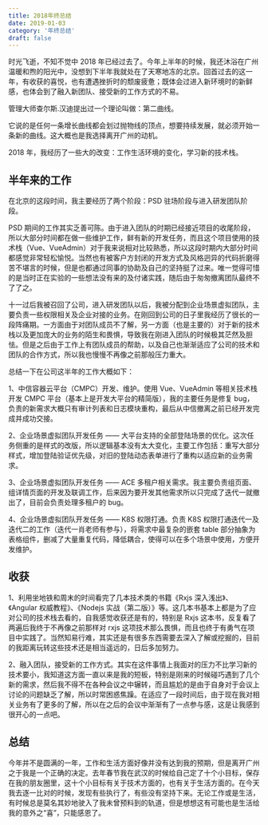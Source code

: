 ```yaml
---
title: 2018年终总结
date: 2019-01-03
category: '年终总结'
draft: false
---
```


时光飞逝，不知不觉中 2018 年已经过去了。今年上半年的时候，我还沐浴在广州温暖和煦的阳光中，没想到下半年我就处在了天寒地冻的北京。回首过去的这一年，有收获的喜悦，也有遭遇挫折时的颓废疲惫；既体会过进入新环境时的新鲜感，也体会到了融入新团队、接受新的工作方式的不易。

管理大师查尔斯.汉迪提出过一个理论叫做：第二曲线。

它说的是任何一条增长曲线都会划过抛物线的顶点，想要持续发展，就必须开始一条新的曲线。这大概也是我选择离开广州的动机。

2018 年，我经历了一些大的改变：工作生活环境的变化，学习新的技术栈。

## 半年来的工作

在北京的这段时间，我主要经历了两个阶段：PSD 驻场阶段与进入研发团队阶段。

PSD 期间的工作其实乏善可陈。由于进入团队的时期已经接近项目的收尾阶段，所以大部分时间都在做一些维护工作，鲜有新的开发任务，而且这个项目使用的技术栈（Vue、VueAdmin）对于我来说相对比较熟悉，所以这段时期内大部分时间都感觉非常轻松愉悦。当然也有被客户方封闭的开发方式及风格迥异的代码折磨得苦不堪言的时候，但是也都通过同事的协助及自己的坚持挺了过来。唯一觉得可惜的是当时正在实验的一些想法没有来的及付诸实践，随后由于匆匆撤离团队最终不了了之。

十一过后我被召回了公司，进入研发团队以后，我被分配到企业场景虚拟团队，主要负责一些权限相关及企业对接的业务。在刚回到公司的日子里我经历了很长的一段阵痛期。一方面由于对团队成员不了解，另一方面（也是主要的）对于新的技术栈以及更加庞大的业务的陌生和畏惧，导致我在刚进入团队的时候极其茫然及胆怯。但是之后由于工作上有团队成员的帮助，以及自己也渐渐适应了公司的技术和团队的合作方式，所以我也慢慢不再像之前那般压力重大。

总结一下在公司这半年的工作大概如下：

1、中信容器云平台（CMPC）开发、维护。使用 Vue、VueAdmin 等相关技术栈开发 CMPC 平台（基本上是开发大平台的精简版），我的主要任务是修复 bug，负责的新需求大概只有审计列表和日志模块重构，最后从中信撤离之前已经开发完成并成功交接。

2、企业场景虚拟团队开发任务 —— 大平台支持的全部登陆场景的优化。这次任务侧重的是样式的改版，所以逻辑基本没有太大变化，主要工作包括：重写大部分样式，增加登陆验证优先级，对旧的登陆动态表单进行了重构以适应新的业务需求。

3、企业场景虚拟团队开发任务 —— ACE 多租户相关需求。我主要负责组页面、组详情页面的开发及联调工作，后来因为要开发其他需求所以只完成了迭代一就撤出了，目前会负责处理多租户的 bug。

4、企业场景虚拟团队开发任务 —— K8S 权限打通。负责 K8S 权限打通迭代一及迭代二的工作（迭代一肖老师有参与），将需求中最复杂的嵌套 table 部分抽象为表格组件，删减了大量重复代码，降低耦合，使得可以在多个场景中使用，方便开发维护。

## 收获

1、利用坐地铁和周末的时间看完了几本技术类的书籍《Rxjs 深入浅出》、《Angular 权威教程》、《Nodejs 实战（第二版）》等。这几本书基本上都是为了应对公司的技术栈去看的，自我感觉收获还是有的，特别是 Rxjs 这本书，反复看了两遍后我终于不再像之前那样对 rxjs 这项技术那么畏惧，而且也终于有勇气在项目中实践了。当然知易行难，其实还是有很多东西需要去深入了解或挖掘的，目前的我距离玩转这些技术还是相当遥远的，日后多加努力。

2、融入团队，接受新的工作方式。其实在这件事情上我面对的压力不比学习新的技术要小，我知道这方面一直以来是我的短板，特别是刚来的时候碰巧遇到了几个新的需求，然后我不得不在各种会议之中辗转，而且尴尬的是由于自身对于会议上讨论的问题缺乏了解，所以时常困惑焦躁。在适应了一段时间后，由于现在我对相关业务有了更多的了解，所以在之后的会议中渐渐有了一点参与感，这是让我感到很开心的一点吧。

## 总结

今年并不是圆满的一年，工作和生活方面好像并没有达到我的预期，但是离开广州之于我是一个正确的决定。去年春节我在武汉的时候给自己定了十个小目标，保存在我的朋友圈里，这十个小目标有关于技术方面的，也有关于生活方面的。在今天我去逐一比对的时候，发现有些执行了，有些没有坚持下来。无论工作或是生活，有时候总是莫名其妙地驶入了我未曾预料到的轨道，但是想想这有可能也是生活给我的意外之“喜”，只能感恩了。
